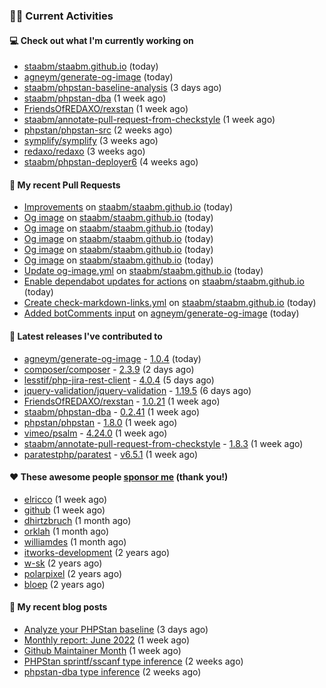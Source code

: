 ### 👨‍💻 Current Activities


#### 💻 Check out what I'm currently working on

- [staabm/staabm.github.io](https://github.com/staabm/staabm.github.io) (today)
- [agneym/generate-og-image](https://github.com/agneym/generate-og-image) (today)
- [staabm/phpstan-baseline-analysis](https://github.com/staabm/phpstan-baseline-analysis) (3 days ago)
- [staabm/phpstan-dba](https://github.com/staabm/phpstan-dba) (1 week ago)
- [FriendsOfREDAXO/rexstan](https://github.com/FriendsOfREDAXO/rexstan) (1 week ago)
- [staabm/annotate-pull-request-from-checkstyle](https://github.com/staabm/annotate-pull-request-from-checkstyle) (1 week ago)
- [phpstan/phpstan-src](https://github.com/phpstan/phpstan-src) (2 weeks ago)
- [symplify/symplify](https://github.com/symplify/symplify) (3 weeks ago)
- [redaxo/redaxo](https://github.com/redaxo/redaxo) (3 weeks ago)
- [staabm/phpstan-deployer6](https://github.com/staabm/phpstan-deployer6) (4 weeks ago)


#### 🔨 My recent Pull Requests

- [Improvements](https://github.com/staabm/staabm.github.io/pull/24) on [staabm/staabm.github.io](https://github.com/staabm/staabm.github.io) (today)
- [Og image](https://github.com/staabm/staabm.github.io/pull/21) on [staabm/staabm.github.io](https://github.com/staabm/staabm.github.io) (today)
- [Og image](https://github.com/staabm/staabm.github.io/pull/20) on [staabm/staabm.github.io](https://github.com/staabm/staabm.github.io) (today)
- [Og image](https://github.com/staabm/staabm.github.io/pull/19) on [staabm/staabm.github.io](https://github.com/staabm/staabm.github.io) (today)
- [Og image](https://github.com/staabm/staabm.github.io/pull/18) on [staabm/staabm.github.io](https://github.com/staabm/staabm.github.io) (today)
- [Og image](https://github.com/staabm/staabm.github.io/pull/17) on [staabm/staabm.github.io](https://github.com/staabm/staabm.github.io) (today)
- [Update og-image.yml](https://github.com/staabm/staabm.github.io/pull/16) on [staabm/staabm.github.io](https://github.com/staabm/staabm.github.io) (today)
- [Enable dependabot updates for actions](https://github.com/staabm/staabm.github.io/pull/14) on [staabm/staabm.github.io](https://github.com/staabm/staabm.github.io) (today)
- [Create check-markdown-links.yml](https://github.com/staabm/staabm.github.io/pull/13) on [staabm/staabm.github.io](https://github.com/staabm/staabm.github.io) (today)
- [Added botComments input](https://github.com/agneym/generate-og-image/pull/31) on [agneym/generate-og-image](https://github.com/agneym/generate-og-image) (today)


#### 🔭 Latest releases I've contributed to

- [agneym/generate-og-image](https://github.com/agneym/generate-og-image) - [1.0.4](https://github.com/agneym/generate-og-image/releases/tag/1.0.4) (today)
- [composer/composer](https://github.com/composer/composer) - [2.3.9](https://github.com/composer/composer/releases/tag/2.3.9) (2 days ago)
- [lesstif/php-jira-rest-client](https://github.com/lesstif/php-jira-rest-client) - [4.0.4](https://github.com/lesstif/php-jira-rest-client/releases/tag/4.0.4) (5 days ago)
- [jquery-validation/jquery-validation](https://github.com/jquery-validation/jquery-validation) - [1.19.5](https://github.com/jquery-validation/jquery-validation/releases/tag/1.19.5) (6 days ago)
- [FriendsOfREDAXO/rexstan](https://github.com/FriendsOfREDAXO/rexstan) - [1.0.21](https://github.com/FriendsOfREDAXO/rexstan/releases/tag/1.0.21) (1 week ago)
- [staabm/phpstan-dba](https://github.com/staabm/phpstan-dba) - [0.2.41](https://github.com/staabm/phpstan-dba/releases/tag/0.2.41) (1 week ago)
- [phpstan/phpstan](https://github.com/phpstan/phpstan) - [1.8.0](https://github.com/phpstan/phpstan/releases/tag/1.8.0) (1 week ago)
- [vimeo/psalm](https://github.com/vimeo/psalm) - [4.24.0](https://github.com/vimeo/psalm/releases/tag/4.24.0) (1 week ago)
- [staabm/annotate-pull-request-from-checkstyle](https://github.com/staabm/annotate-pull-request-from-checkstyle) - [1.8.3](https://github.com/staabm/annotate-pull-request-from-checkstyle/releases/tag/1.8.3) (1 week ago)
- [paratestphp/paratest](https://github.com/paratestphp/paratest) - [v6.5.1](https://github.com/paratestphp/paratest/releases/tag/v6.5.1) (1 week ago)


#### ❤️ These awesome people [sponsor me](https://github.com/sponsors/staabm) (thank you!)

- [elricco](https://github.com/elricco) (1 week ago)
- [github](https://github.com/github) (1 week ago)
- [dhirtzbruch](https://github.com/dhirtzbruch) (1 month ago)
- [orklah](https://github.com/orklah) (1 month ago)
- [williamdes](https://github.com/williamdes) (1 month ago)
- [itworks-development](https://github.com/itworks-development) (2 years ago)
- [w-sk](https://github.com/w-sk) (2 years ago)
- [polarpixel](https://github.com/polarpixel) (2 years ago)
- [bloep](https://github.com/bloep) (2 years ago)

#### 📜 My recent blog posts

- [Analyze your PHPStan baseline](https://staabm.github.io/2022/07/04/phpstan-baseline-analysis.html) (3 days ago)
- [Monthly report: June 2022](https://staabm.github.io/2022/06/30/monthly-report-june.html) (1 week ago)
- [Github Maintainer Month](https://staabm.github.io/2022/06/24/github-maintainer-month.html) (1 week ago)
- [PHPStan sprintf/sscanf type inference](https://staabm.github.io/2022/06/23/phpstan-sprintf-sscanf-inference.html) (2 weeks ago)
- [phpstan-dba type inference](https://staabm.github.io/2022/06/19/phpstan-dba-type-inference.html) (2 weeks ago)

